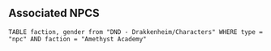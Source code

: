 
## Associated NPCS

```dataview
TABLE faction, gender from "DND - Drakkenheim/Characters" WHERE type = "npc" AND faction = "Amethyst Academy"
```